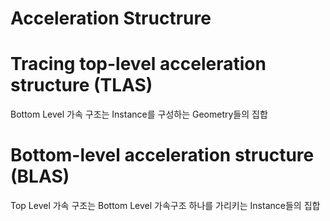 # Acceleration Structrure



# Tracing top-level acceleration structure (TLAS)

Bottom Level 가속 구조는 Instance를 구성하는 Geometry들의 집합

# Bottom-level acceleration structure (BLAS)

Top Level 가속 구조는 Bottom Level 가속구조 하나를 가리키는 Instance들의 집합

